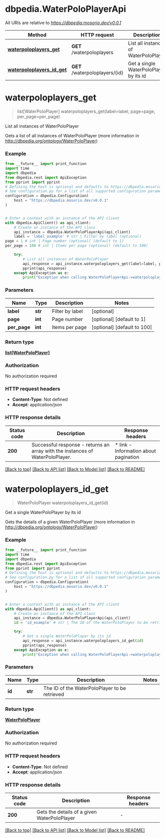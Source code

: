 # dbpedia.WaterPoloPlayerApi

All URIs are relative to *https://dbpedia.mosorio.dev/v0.0.1*

Method | HTTP request | Description
------------- | ------------- | -------------
[**waterpoloplayers_get**](WaterPoloPlayerApi.md#waterpoloplayers_get) | **GET** /waterpoloplayers | List all instances of WaterPoloPlayer
[**waterpoloplayers_id_get**](WaterPoloPlayerApi.md#waterpoloplayers_id_get) | **GET** /waterpoloplayers/{id} | Get a single WaterPoloPlayer by its id


# **waterpoloplayers_get**
> list[WaterPoloPlayer] waterpoloplayers_get(label=label, page=page, per_page=per_page)

List all instances of WaterPoloPlayer

Gets a list of all instances of WaterPoloPlayer (more information in http://dbpedia.org/ontology/WaterPoloPlayer)

### Example

```python
from __future__ import print_function
import time
import dbpedia
from dbpedia.rest import ApiException
from pprint import pprint
# Defining the host is optional and defaults to https://dbpedia.mosorio.dev/v0.0.1
# See configuration.py for a list of all supported configuration parameters.
configuration = dbpedia.Configuration(
    host = "https://dbpedia.mosorio.dev/v0.0.1"
)


# Enter a context with an instance of the API client
with dbpedia.ApiClient() as api_client:
    # Create an instance of the API class
    api_instance = dbpedia.WaterPoloPlayerApi(api_client)
    label = 'label_example' # str | Filter by label (optional)
page = 1 # int | Page number (optional) (default to 1)
per_page = 100 # int | Items per page (optional) (default to 100)

    try:
        # List all instances of WaterPoloPlayer
        api_response = api_instance.waterpoloplayers_get(label=label, page=page, per_page=per_page)
        pprint(api_response)
    except ApiException as e:
        print("Exception when calling WaterPoloPlayerApi->waterpoloplayers_get: %s\n" % e)
```

### Parameters

Name | Type | Description  | Notes
------------- | ------------- | ------------- | -------------
 **label** | **str**| Filter by label | [optional] 
 **page** | **int**| Page number | [optional] [default to 1]
 **per_page** | **int**| Items per page | [optional] [default to 100]

### Return type

[**list[WaterPoloPlayer]**](WaterPoloPlayer.md)

### Authorization

No authorization required

### HTTP request headers

 - **Content-Type**: Not defined
 - **Accept**: application/json

### HTTP response details
| Status code | Description | Response headers |
|-------------|-------------|------------------|
**200** | Successful response - returns an array with the instances of WaterPoloPlayer. |  * link - Information about pagination <br>  |

[[Back to top]](#) [[Back to API list]](../README.md#documentation-for-api-endpoints) [[Back to Model list]](../README.md#documentation-for-models) [[Back to README]](../README.md)

# **waterpoloplayers_id_get**
> WaterPoloPlayer waterpoloplayers_id_get(id)

Get a single WaterPoloPlayer by its id

Gets the details of a given WaterPoloPlayer (more information in http://dbpedia.org/ontology/WaterPoloPlayer)

### Example

```python
from __future__ import print_function
import time
import dbpedia
from dbpedia.rest import ApiException
from pprint import pprint
# Defining the host is optional and defaults to https://dbpedia.mosorio.dev/v0.0.1
# See configuration.py for a list of all supported configuration parameters.
configuration = dbpedia.Configuration(
    host = "https://dbpedia.mosorio.dev/v0.0.1"
)


# Enter a context with an instance of the API client
with dbpedia.ApiClient() as api_client:
    # Create an instance of the API class
    api_instance = dbpedia.WaterPoloPlayerApi(api_client)
    id = 'id_example' # str | The ID of the WaterPoloPlayer to be retrieved

    try:
        # Get a single WaterPoloPlayer by its id
        api_response = api_instance.waterpoloplayers_id_get(id)
        pprint(api_response)
    except ApiException as e:
        print("Exception when calling WaterPoloPlayerApi->waterpoloplayers_id_get: %s\n" % e)
```

### Parameters

Name | Type | Description  | Notes
------------- | ------------- | ------------- | -------------
 **id** | **str**| The ID of the WaterPoloPlayer to be retrieved | 

### Return type

[**WaterPoloPlayer**](WaterPoloPlayer.md)

### Authorization

No authorization required

### HTTP request headers

 - **Content-Type**: Not defined
 - **Accept**: application/json

### HTTP response details
| Status code | Description | Response headers |
|-------------|-------------|------------------|
**200** | Gets the details of a given WaterPoloPlayer |  -  |

[[Back to top]](#) [[Back to API list]](../README.md#documentation-for-api-endpoints) [[Back to Model list]](../README.md#documentation-for-models) [[Back to README]](../README.md)

